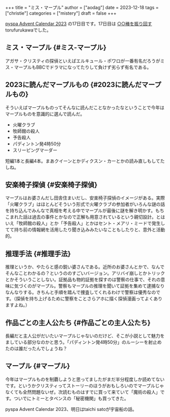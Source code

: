 +++
title = "ミス・マープル"
author = ["aodag"]
date = 2023-12-18
tags = ["christie"]
categories = ["mistery"]
draft = false
+++

[pyspa Advent Calendar 2023](https://adventar.org/calendars/8595) の17日目です。17日目は [○○棒を振り回す](https://toruf.notion.site/e046138418ce4b7ebe2fe90174759255) torufurukawaでした。


## ミス・マープル {#ミス-マープル}

アガサ・クリスティの探偵といえばエルキュール・ポワロが一番有名だろうがミス・マープルもBBCでドラマになってたりして負けず劣らず有名である。


## 2023に読んだマープルもの {#2023に読んだマープルもの}

そういえばマープルものってそんなに読んだことなかったなということで今年はマープルものを意識的に選んで読んだ。

-   火曜クラブ
-   牧師館の殺人
-   予告殺人
-   パディントン発4時50分
-   スリーピングマーダー

短編1本と長編4本。まあクイーンとかディクスン・カーとかの読み直しもしてたしね。


## 安楽椅子探偵 {#安楽椅子探偵}

マープルはお婆さんだし田舎住まいだし、安楽椅子探偵のイメージがある。実際「火曜クラブ」はほとんどそういう形式で火曜クラブの参加者がいろんな謎の話を持ち込んでみんなで真相を考える中でマープルが最後に謎を解き明かす。もちこまれた話は過去の事件とかなので正解も用意されているという親切設計。とはいえ「牧師館の殺人」とか「予告殺人」とかはセント・メアリ・ミードで発生してて持ち前の情報網を活用したり聞き込みみたいなこともしたりと、意外と活動的。


## 推理手法 {#推理手法}

推理というか、やたらと感の鋭い婆さんである。近所のお婆さんとかで、なんでそんなことわかるの？というののすごいバージョン。アリバイ崩しとかトリックとかそういうことしない。証拠品も物的証拠を探すのは警察の仕事で、それの意味に気づくのがマープル。警察もマープルの推理を聞いて証拠を集めて逮捕なりなんなりする。きちんと手順を踏んで捜査してくれるわけで警察は優秀なのです。（探偵を持ち上げるために警察をことさらアホに描く探偵漫画ってよくありますよね。）


## 作品ごとの主人公たち {#作品ごとの主人公たち}

長編だと主人公がだいたいマープルじゃないのだけど、そこが小説として魅力をましている部分なのかと思う。「パディントン発4時50分」のルーシーを射止めたのは誰だったんでしょうね？


## マープル {#マープル}

今年はマープルものを制覇しようと思ってましたがまだ半分程度しか読めてないです。というかクリスティってストーリーのほうがおもしろいのでマープルじゃなくても全然問題ないぜ。次読むものはすでに買って来ていて「魔術の殺人」です。ついでにトミーとタペンスの「秘密機関」も買ってきた。

pyspa Advent Calendar 2023、明日はtaichi satoが宇宙船の話。
